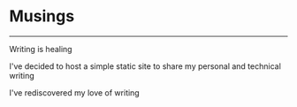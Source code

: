 # Musings

---

Writing is healing

I've decided to host a simple static site to share my personal and technical writing

I've rediscovered my love of writing
